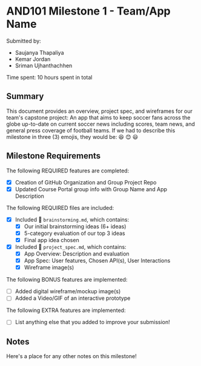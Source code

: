 <!-- (This is a comment) INSTRUCTIONS: Go through this page and fill out any **bolded** entries with their correct values.-->

# AND101 Milestone 1 - **Team/App Name**

Submitted by:
- Saujanya Thapaliya
- Kemar Jordan
- Sriman Ujhanthachhen

Time spent: 10 hours spent in total

## Summary

This document provides an overview, project spec, and wireframes for our team's capstone project: An app that aims to keep soccer fans across the globe up-to-date on current soccer news including scores, team news, and general press coverage of football teams.
If we had to describe this milestone in three (3) emojis, they would be: 😆 😊 😃

## Milestone Requirements

<!-- Please be sure to change the [ ] to [x] for any features you completed.  If a feature is not checked [x], you might miss the points for that item! -->

The following REQUIRED features are completed:

- [X] Creation of GitHub Organization and Group Project Repo
- [X] Updated Course Portal group info with Group Name and App Description

The following REQUIRED files are included:

- [X] Included 📄 `brainstorming.md`, which contains:
  - [X] Our initial brainstorming ideas (6+ ideas)
  - [X] 5-category evaluation of our top 3 ideas
  - [X] Final app idea chosen
- [X] Included 📄 `project_spec.md`, which contains:
  - [X] App Overview: Description and evaluation
  - [X] App Spec: User features, Chosen API(s), User Interactions
  - [X] Wireframe image(s)

The following BONUS features are implemented:

- [ ] Added digital wireframe/mockup image(s)
- [ ] Added a Video/GIF of an interactive prototype

The following EXTRA features are implemented:

- [ ] List anything else that you added to improve your submission!

## Notes

Here's a place for any other notes on this milestone!
